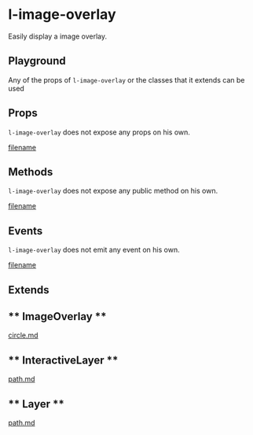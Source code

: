 # l-image-overlay

Easily display a image overlay.


## Playground
Any of the props of `l-image-overlay` or the classes that it extends can be used

<vuep template="#image-overlay-example"></vuep>

<script v-pre type="text/x-template" id="image-overlay-example">

<template>
  <l-map style="height: 100%; width: 100%" :zoom="zoom" :center="center" :options="{zoomControl: false}" :crs="crs">
    <l-image-overlay
      :url="url"
      :bounds="bounds">
    </l-image-overlay>
    <l-marker
      v-for="star in stars"
      :lat-lng="star"
      :key="star.name">
      <l-popup :content="star.name"/>
    </l-marker>
  </l-map>
</template>

<script>

Vue.component('l-map', Vue2Leaflet.LMap)
Vue.component('l-image-overlay', Vue2Leaflet.LImageOverlay)
Vue.component('l-marker', Vue2Leaflet.LMarker)
Vue.component('l-popup', Vue2Leaflet.LPopup)

export default {
  data () {
    return {
      url: 'http://leafletjs.com/examples/crs-simple/uqm_map_full.png',
      bounds: [[-26.5, -25], [1021.5, 1023]],
      crs: L.CRS.Simple,
      stars: [
        { name: 'Sol', lng: 175.2, lat: 145.0 },
        { name: 'Mizar', lng: 41.6, lat: 130.1 },
        { name: 'Krueger-Z', lng: 13.4, lat: 56.5 },
        { name: 'Deneb', lng: 218.7, lat: 8.3 }
      ]
    };
  }
}
</script>
</script>

## Props

`l-image-overlay` does not expose any props on his own.

[filename](../props-notice.md ':include')

## Methods

`l-image-overlay` does not expose any public method on his own.

[filename](../methods-notice.md ':include')

## Events

`l-image-overlay` does not emit any event on his own.

[filename](../events-notice.md ':include')

## Extends

<!-- tabs:start -->

## ** ImageOverlay **

[circle.md](../../mixins/image-overlay.md ':include')

## ** InteractiveLayer **

[path.md](../../mixins/interactive-layer.md ':include')

## ** Layer **

[path.md](../../mixins/layer.md ':include')

<!-- tabs:end -->
